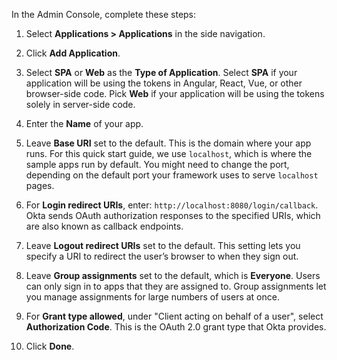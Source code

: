 In the Admin Console, complete these steps:

1. Select **Applications > Applications** in the side navigation.

2. Click **Add Application**.

3. Select **SPA** or **Web** as the **Type of Application**. Select **SPA** if your application will be using the tokens in Angular, React, Vue, or other browser-side code. Pick **Web** if your application will be using the tokens solely in server-side code.

4. Enter the **Name** of your app.

5. Leave **Base URI** set to the default. This is the domain where your app runs. For this quick start guide, we use `localhost`, which is where the sample apps run by default. You might need to change the port, depending on the default port your framework uses to serve `localhost` pages.

6. For **Login redirect URIs**, enter: `http://localhost:8080/login/callback`. Okta sends OAuth authorization responses to the specified URIs, which are also known as callback endpoints.

5. Leave **Logout redirect URIs** set to the default. This setting lets you specify a URI to redirect the user’s browser to when they sign out.

6. Leave **Group assignments** set to the default, which is **Everyone**. Users can only sign in to apps that they are assigned to. Group assignments let you manage assignments for large numbers of users at once.

7. For **Grant type allowed**, under "Client acting on behalf of a user", select **Authorization Code**. This is the OAuth 2.0 grant type that Okta provides.

8. Click **Done**.
